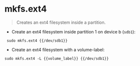 # mkfs.ext4

> Creates an ext4 filesystem inside a partition.

- Create an ext4 filesystem inside partition 1 on device b (`sdb1`):

` sudo mkfs.ext4 {{/dev/sdb1}}`

- Create an ext4 filesystem with a volume-label:

`sudo mkfs.ext4 -L {{volume_label}} {{/dev/sdb1}}`

